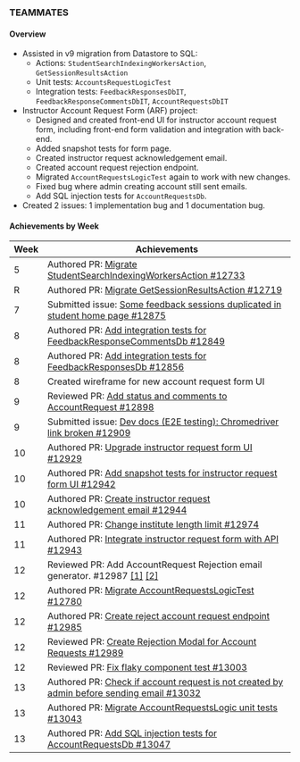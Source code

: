 ### TEAMMATES

#### Overview

* Assisted in v9 migration from Datastore to SQL:
    * Actions: `StudentSearchIndexingWorkersAction`, `GetSessionResultsAction`
    * Unit tests: `AccountsRequestLogicTest`
    * Integration tests: `FeedbackResponsesDbIT`, `FeedbackResponseCommentsDbIT`, `AccountRequestsDbIT`
* Instructor Account Request Form (ARF) project:
  * Designed and created front-end UI for instructor account request form, including front-end form validation and integration with back-end.
  * Added snapshot tests for form page.
  * Created instructor request acknowledgement email.
  * Created account request rejection endpoint.
  * Migrated `AccountRequestsLogicTest` again to work with new changes.
  * Fixed bug where admin creating account still sent emails.
  * Add SQL injection tests for `AccountRequestsDb`.
* Created 2 issues: 1 implementation bug and 1 documentation bug.

#### Achievements by Week

| Week | Achievements |
| ---- | ------------ |
| 5 | Authored PR: [Migrate StudentSearchIndexingWorkersAction #12733](https://github.com/TEAMMATES/teammates/pull/12733) |
| R | Authored PR: [Migrate GetSessionResultsAction #12719](https://github.com/TEAMMATES/teammates/pull/12719) |
| 7 | Submitted issue: [Some feedback sessions duplicated in student home page #12875](https://github.com/TEAMMATES/teammates/issues/12875) |
| 8 | Authored PR: [Add integration tests for FeedbackResponseCommentsDb #12849](https://github.com/TEAMMATES/teammates/pull/12849) |
| 8 | Authored PR: [Add integration tests for FeedbackResponsesDb #12856](https://github.com/TEAMMATES/teammates/pull/12856) |
| 8 | Created wireframe for new account request form UI |
| 9 | Reviewed PR: [Add status and comments to AccountRequest #12898](https://github.com/TEAMMATES/teammates/pull/12898#pullrequestreview-1939749544) |
| 9 | Submitted issue: [Dev docs (E2E testing): Chromedriver link broken #12909](https://github.com/TEAMMATES/teammates/issues/12909) |
| 10 | Authored PR: [Upgrade instructor request form UI #12929](https://github.com/TEAMMATES/teammates/pull/12929/) |
| 10 | Authored PR: [Add snapshot tests for instructor request form UI #12942](https://github.com/TEAMMATES/teammates/pull/12942) |
| 10 | Authored PR: [Create instructor request acknowledgement email #12944](https://github.com/TEAMMATES/teammates/pull/12944) |
| 11 | Authored PR: [Change institute length limit #12974](https://github.com/TEAMMATES/teammates/pull/12974) |
| 11 | Authored PR: [Integrate instructor request form with API #12943](https://github.com/TEAMMATES/teammates/pull/12943) |
| 12 | Reviewed PR: Add AccountRequest Rejection email generator. #12987 [[1]](https://github.com/TEAMMATES/teammates/pull/12987#pullrequestreview-1985379377) [[2]](https://github.com/TEAMMATES/teammates/pull/12987#pullrequestreview-1985425576) |
| 12 | Authored PR: [Migrate AccountRequestsLogicTest #12780](https://github.com/TEAMMATES/teammates/pull/12780) |
| 12 | Authored PR: [Create reject account request endpoint #12985](https://github.com/TEAMMATES/teammates/pull/12985) |
| 12 | Reviewed PR: [Create Rejection Modal for Account Requests #12989](https://github.com/TEAMMATES/teammates/pull/12989#pullrequestreview-1989850246) |
| 12 | Reviewed PR: [Fix flaky component test #13003](https://github.com/TEAMMATES/teammates/pull/13003#pullrequestreview-1992202918) |
| 13 | Authored PR: [Check if account request is not created by admin before sending email #13032](https://github.com/TEAMMATES/teammates/pull/13032) |
| 13 | Authored PR: [Migrate AccountRequestsLogic unit tests #13043](https://github.com/TEAMMATES/teammates/pull/13043) |
| 13 | Authored PR: [Add SQL injection tests for AccountRequestsDb #13047](https://github.com/TEAMMATES/teammates/pull/13047) |
